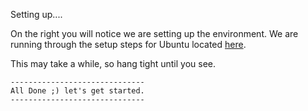 Setting up....

On the right you will notice we are setting up the environment.  We are running through the setup steps for Ubuntu located [here](https://www.microsoft.com/net/core#linuxubuntu).

This may take a while, so hang tight until you see.

```
------------------------------
All Done ;) let's get started.
------------------------------
```